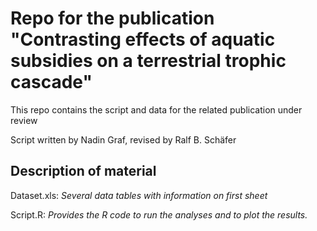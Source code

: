 Repo for the publication "Contrasting effects of aquatic subsidies on a terrestrial trophic cascade"
====================================================================================================================

This repo contains the script and data for the related publication under review

Script written by Nadin Graf, revised by Ralf B. Schäfer
  
## Description of material ##

Dataset.xls:				*Several data tables with information on first sheet*  

Script.R:			 *Provides the R code to run the analyses and to plot the results.* 